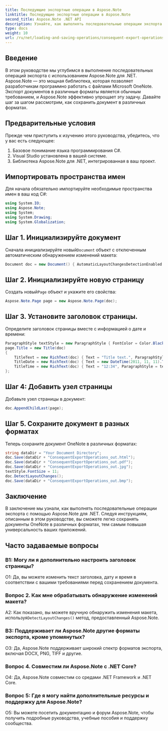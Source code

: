```yaml
---
title: Последующие экспортные операции в Aspose.Note
linktitle: Последующие экспортные операции в Aspose.Note
second_title: Aspose.Note .NET API
description: Узнайте, как выполнять последовательные операции экспорта в Aspose.Note для .NET, чтобы эффективно сохранять документы OneNote в различных форматах.
type: docs
weight: 10
url: /ru/net/loading-and-saving-operations/consequent-export-operations/
---
```

## Введение

В этом руководстве мы углубимся в выполнение последовательных операций экспорта с использованием Aspose.Note для .NET. Aspose.Note — это мощная библиотека, которая позволяет разработчикам программно работать с файлами Microsoft OneNote. Экспорт документов в различные форматы является обычным требованием, и Aspose.Note эффективно упрощает эту задачу. Давайте шаг за шагом рассмотрим, как сохранить документ в различных форматах.

## Предварительные условия

Прежде чем приступить к изучению этого руководства, убедитесь, что у вас есть следующее:

1. Базовое понимание языка программирования C#.
2. Visual Studio установлена в вашей системе.
3. Библиотека Aspose.Note для .NET, интегрированная в ваш проект.

## Импортировать пространства имен

Для начала обязательно импортируйте необходимые пространства имен в ваш код C#:

```csharp
using System.IO;
using Aspose.Note;
using System;
using System.Drawing;
using System.Globalization;
```

## Шаг 1. Инициализируйте документ

 Сначала инициализируйте новый`Document` объект с отключенным автоматическим обнаружением изменений макета:

```csharp
Document doc = new Document() { AutomaticLayoutChangesDetectionEnabled = false };
```

## Шаг 2. Инициализируйте новую страницу

 Создать новый`Page` объект и укажите его свойства:

```csharp
Aspose.Note.Page page = new Aspose.Note.Page(doc);
```

## Шаг 3. Установите заголовок страницы.

Определите заголовок страницы вместе с информацией о дате и времени:

```csharp
ParagraphStyle textStyle = new ParagraphStyle { FontColor = Color.Black, FontName = "Arial", FontSize = 10 };
page.Title = new Title(doc)
{
    TitleText = new RichText(doc) { Text = "Title text.", ParagraphStyle = textStyle },
    TitleDate = new RichText(doc) { Text = new DateTime(2011, 11, 11).ToString("D", CultureInfo.InvariantCulture), ParagraphStyle = textStyle },
    TitleTime = new RichText(doc) { Text = "12:34", ParagraphStyle = textStyle }
};
```

## Шаг 4: Добавить узел страницы

Добавьте узел страницы в документ:

```csharp
doc.AppendChildLast(page);
```

## Шаг 5. Сохраните документ в разных форматах

Теперь сохраните документ OneNote в различных форматах:

```csharp
string dataDir = "Your Document Directory";
doc.Save(dataDir + "ConsequentExportOperations_out.html");            
doc.Save(dataDir + "ConsequentExportOperations_out.pdf");            
doc.Save(dataDir + "ConsequentExportOperations_out.jpg");            
textStyle.FontSize = 11;           
doc.DetectLayoutChanges();            
doc.Save(dataDir + "ConsequentExportOperations_out.bmp");
```

## Заключение

В заключение мы узнали, как выполнять последовательные операции экспорта с помощью Aspose.Note для .NET. Следуя инструкциям, описанным в этом руководстве, вы сможете легко сохранять документы OneNote в различных форматах, тем самым повышая универсальность ваших приложений.

## Часто задаваемые вопросы

### В1: Могу ли я дополнительно настроить заголовок страницы?

О1: Да, вы можете изменить текст заголовка, дату и время в соответствии с вашими требованиями перед сохранением документа.

### Вопрос 2. Как мне обрабатывать обнаружение изменений макета?

 A2: Как показано, вы можете вручную обнаружить изменения макета, используя`DetectLayoutChanges()` метод, предоставленный Aspose.Note.

### В3: Поддерживает ли Aspose.Note другие форматы экспорта, кроме упомянутых?

О3: Да, Aspose.Note поддерживает широкий спектр форматов экспорта, включая DOCX, PNG, TIFF и другие.

### Вопрос 4. Совместим ли Aspose.Note с .NET Core?

О4: Да, Aspose.Note совместим со средами .NET Framework и .NET Core.

### Вопрос 5: Где я могу найти дополнительные ресурсы и поддержку для Aspose.Note?

О5: Вы можете посетить документацию и форум Aspose.Note, чтобы получить подробные руководства, учебные пособия и поддержку сообщества.